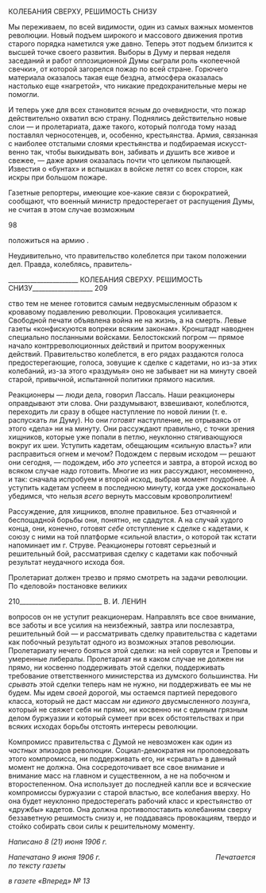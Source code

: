 КОЛЕБАНИЯ СВЕРХУ, РЕШИМОСТЬ СНИЗУ

Мы переживаем, по всей видимости, один из самых важных моментов революции. Новый подъем широкого и массового движения против старого порядка наметился уже давно. Теперь этот подъем близится к высшей точке своего развития. Выборы в Думу и первая неделя заседаний и работ оппозиционной Думы сыграли роль «копеечной свеч­ки», от которой загорелся пожар по всей стране. Горючего материала оказалось такая еще бездна, атмосфера оказалась настолько еще «нагретой», что никакие предохрани­тельные меры не помогли.

И теперь уже для всех становится ясным до очевидности, что пожар действительно охватил всю страну. Поднялись действительно новые слои — и пролетариата, даже та­кого, который полгода тому назад поставлял черносотенцев, и, особенно, крестьянства. Армия, связанная с наиболее отсталыми слоями крестьянства и подбираемая искусст­венно так, чтобы выкидывать вон, забивать и душить все живое и свежее, — даже ар­мия оказалась почти что целиком пылающей. Известия о «бунтах» и вспышках в войске летят со всех сторон, как искры при большом пожаре.

Газетные репортеры, имеющие кое-какие связи с бюрократией, сообщают, что воен­ный министр предостерегает от распущения Думы, не считая в этом случае возможным

98

положиться на армию .

Неудивительно, что правительство колеблется при таком положении дел. Правда, колеблясь, правитель-

  

______________________ КОЛЕБАНИЯ СВЕРХУ. РЕШИМОСТЬ СНИЗУ___________________ 209

ство тем не менее готовится самым недвусмысленным образом к кровавому подавле­нию революции. Провокация усиливается. Свободной печати объявлена война не на жизнь, а на смерть. Левые газеты «конфискуются вопреки всяким законам». Кронштадт наводнен специально посланными войсками. Белостокский погром — прямое начало контрреволюционных действий и притом вооруженных действий. Правительство ко­леблется, в его рядах раздаются голоса предостерегающие, голоса, зовущие к сделке с кадетами, но из-за этих колебаний, из-за этого «раздумья» оно не забывает ни на мину­ту своей старой, привычной, испытанной политики прямого насилия.

Реакционеры — люди дела, говорил Лассаль. Наши реакционеры оправдывают эти слова. Они раздумывают, взвешивают, колеблются, переходить ли сразу в общее на­ступление по новой линии (т. е. распускать ли Думу). Но они _готовят_ наступление, не отрываясь от этого «дела» ни на минуту. Они рассуждают правильно, с точки зрения хищников, которые уже попали в петлю, неуклонно стягивающуюся вокруг их шеи. Уступить кадетам, обещающим «сильную власть»? или расправиться огнем и мечом? Подождем с первым исходом — решают они сегодня, — подождем, ибо _это_ успеется и завтра, а второй исход во всяком случае надо готовить. Многие из них рассуждают, не­сомненно, и так: сначала испробуем и второй исход, выбрав момент поудобнее. А усту­пить кадетам успеем в последнюю минуту, когда уже досконально убедимся, что нель­зя _всего_ вернуть массовым кровопролитием!

Рассуждение, для хищников, вполне правильное. Без отчаянной и беспощадной борьбы они, понятно, не сдадутся. А на случай худого конца, они, конечно, готовят _се­бе_ отступление к сделке с кадетами, к союзу с ними на той платформе «сильной вла­сти», о которой так кстати напоминает им г. Струве. Реакционеры готовят серьезный и решительный бой, рассматривая сделку с кадетами как побочный результат неудачного исхода боя.

Пролетариат должен трезво и прямо смотреть на задачи революции. По «деловой» постановке великих

  

210__________________________ В. И. ЛЕНИН

вопросов он не уступит реакционерам. Направлять все свое внимание, все заботы и все усилия на неизбежный, завтра или послезавтра, решительный бой — и рассматривать сделку правительства с кадетами как побочный результат одного из возможных этапов революции. Пролетариату нечего бояться этой сделки: на ней сорвутся и Треповы и умеренные либералы. Пролетариат ни в каком случае не должен ни прямо, ни косвенно поддерживать этой сделки, поддерживать требование ответственного министерства из думского большинства. Ни _срывать_ этой сделки теперь нам не нужно, ни поддержи­вать ее мы не будем. Мы идем _своей_ дорогой, мы остаемся партией передового класса, который не даст массам _ни единого_ двусмысленного лозунга, который не свяжет себя ни прямо, ни косвенно ни с единым грязным делом буржуазии и который сумеет при всех обстоятельствах и при всяких исходах борьбы отстоять интересы революции.

Компромисс правительства с Думой не невозможен как один из _частных_ эпизодов революции. Социал-демократия ни проповедовать этого компромисса, ни поддержи­вать его, ни «срывать» в данный момент не должна. Она сосредоточивает все свое вни­мание и внимание масс на главном и существенном, а не на побочном и второстепен­ном. Она использует до последней капли все и всяческие компромиссы буржуазии с старой властью, все колебания вверху. Но она будет неуклонно предостерегать рабочий класс и крестьянство от «дружбы» кадетов. Она должна противопоставить колебаниям сверху беззаветную решимость снизу и, не поддаваясь провокациям, твердо и стойко собирать свои силы к решительному моменту.

_Написано 8 (21) июня 1906 г._

_Напечатано 9 июня 1906 г.                                                           Печатается по тексту газеты_

_в газете «Вперед» № 13_